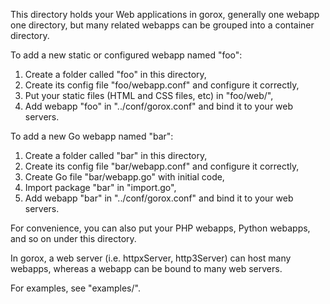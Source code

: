 This directory holds your Web applications in gorox, generally one webapp one
directory, but many related webapps can be grouped into a container directory.

To add a new static or configured webapp named "foo":

  1. Create a folder called "foo" in this directory,
  2. Create its config file "foo/webapp.conf" and configure it correctly,
  3. Put your static files (HTML and CSS files, etc) in "foo/web/",
  4. Add webapp "foo" in "../conf/gorox.conf" and bind it to your web servers.

To add a new Go webapp named "bar":

  1. Create a folder called "bar" in this directory,
  2. Create its config file "bar/webapp.conf" and configure it correctly,
  3. Create Go file "bar/webapp.go" with initial code,
  4. Import package "bar" in "import.go",
  5. Add webapp "bar" in "../conf/gorox.conf" and bind it to your web servers.

For convenience, you can also put your PHP webapps, Python webapps, and so on
under this directory.

In gorox, a web server (i.e. httpxServer, http3Server) can host many webapps,
whereas a webapp can be bound to many web servers.

For examples, see "examples/".

